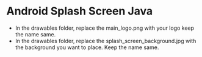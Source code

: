 # Android Splash Screen Java
 
- In the drawables folder, replace the main_logo.png with your logo keep the name same.
- In the drawables folder, replace the splash_screen_background.jpg with the background you want to place. Keep the name same.
